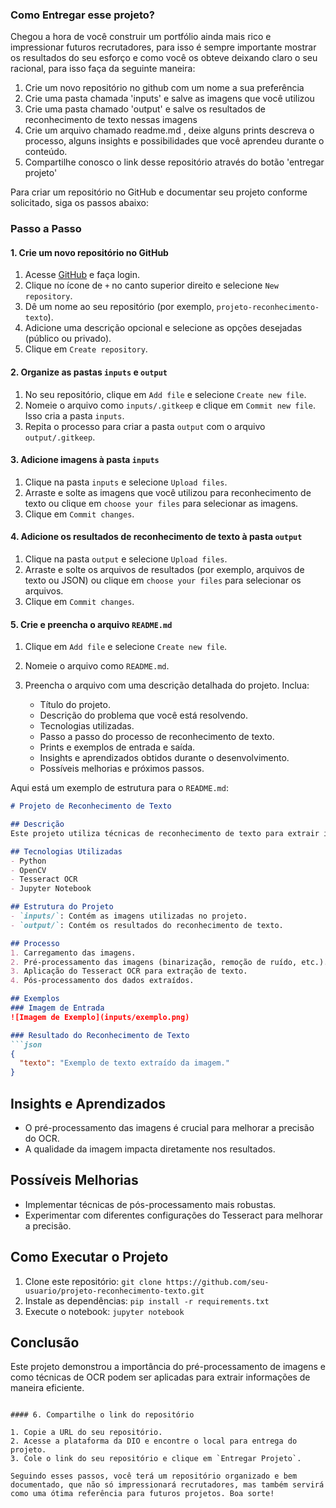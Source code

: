 ### **Como Entregar esse projeto?**

Chegou a hora de você construir um portfólio ainda mais rico e
impressionar futuros recrutadores, para isso é sempre importante mostrar
 os resultados do seu esforço e como você os obteve deixando claro o seu
 racional, para isso faça da seguinte maneira:

1. Crie um novo repositório no github com um nome a sua preferência
2. Crie uma pasta chamada 'inputs' e salve as imagens que você utilizou
3. Crie uma pasta chamado 'output' e salve os resultados de reconhecimento de texto nessas imagens
4. Crie um arquivo chamado readme.md , deixe alguns prints descreva o
   processo, alguns insights e possibilidades que você aprendeu durante o
   conteúdo.
5. Compartilhe conosco o link desse repositório através do botão 'entregar projeto'


Para criar um repositório no GitHub e documentar seu projeto conforme solicitado, siga os passos abaixo:

### Passo a Passo

#### 1. Crie um novo repositório no GitHub

1. Acesse [GitHub](https://github.com) e faça login.
2. Clique no ícone de `+` no canto superior direito e selecione `New repository`.
3. Dê um nome ao seu repositório (por exemplo, `projeto-reconhecimento-texto`).
4. Adicione uma descrição opcional e selecione as opções desejadas (público ou privado).
5. Clique em `Create repository`.

#### 2. Organize as pastas `inputs` e `output`

1. No seu repositório, clique em `Add file` e selecione `Create new file`.
2. Nomeie o arquivo como `inputs/.gitkeep` e clique em `Commit new file`. Isso cria a pasta `inputs`.
3. Repita o processo para criar a pasta `output` com o arquivo `output/.gitkeep`.

#### 3. Adicione imagens à pasta `inputs`

1. Clique na pasta `inputs` e selecione `Upload files`.
2. Arraste e solte as imagens que você utilizou para reconhecimento de texto ou clique em `choose your files` para selecionar as imagens.
3. Clique em `Commit changes`.

#### 4. Adicione os resultados de reconhecimento de texto à pasta `output`

1. Clique na pasta `output` e selecione `Upload files`.
2. Arraste e solte os arquivos de resultados (por exemplo, arquivos de texto ou JSON) ou clique em `choose your files` para selecionar os arquivos.
3. Clique em `Commit changes`.

#### 5. Crie e preencha o arquivo `README.md`

1. Clique em `Add file` e selecione `Create new file`.
2. Nomeie o arquivo como `README.md`.
3. Preencha o arquivo com uma descrição detalhada do projeto. Inclua:

   - Título do projeto.
   - Descrição do problema que você está resolvendo.
   - Tecnologias utilizadas.
   - Passo a passo do processo de reconhecimento de texto.
   - Prints e exemplos de entrada e saída.
   - Insights e aprendizados obtidos durante o desenvolvimento.
   - Possíveis melhorias e próximos passos.

  Aqui está um exemplo de estrutura para o `README.md`:

```markdown
# Projeto de Reconhecimento de Texto

## Descrição
Este projeto utiliza técnicas de reconhecimento de texto para extrair informações de imagens. O objetivo é automatizar a leitura de documentos e facilitar o processamento de dados.

## Tecnologias Utilizadas
- Python
- OpenCV
- Tesseract OCR
- Jupyter Notebook

## Estrutura do Projeto
- `inputs/`: Contém as imagens utilizadas no projeto.
- `output/`: Contém os resultados do reconhecimento de texto.

## Processo
1. Carregamento das imagens.
2. Pré-processamento das imagens (binarização, remoção de ruído, etc.).
3. Aplicação do Tesseract OCR para extração de texto.
4. Pós-processamento dos dados extraídos.

## Exemplos
### Imagem de Entrada
![Imagem de Exemplo](inputs/exemplo.png)

### Resultado do Reconhecimento de Texto
```json
{
  "texto": "Exemplo de texto extraído da imagem."
}
```

## Insights e Aprendizados

- O pré-processamento das imagens é crucial para melhorar a precisão do OCR.
- A qualidade da imagem impacta diretamente nos resultados.

## Possíveis Melhorias

- Implementar técnicas de pós-processamento mais robustas.
- Experimentar com diferentes configurações do Tesseract para melhorar a precisão.

## Como Executar o Projeto

1. Clone este repositório: `git clone https://github.com/seu-usuario/projeto-reconhecimento-texto.git`
2. Instale as dependências: `pip install -r requirements.txt`
3. Execute o notebook: `jupyter notebook`

## Conclusão

Este projeto demonstrou a importância do pré-processamento de imagens e como técnicas de OCR podem ser aplicadas para extrair informações de maneira eficiente.

```

#### 6. Compartilhe o link do repositório

1. Copie a URL do seu repositório.
2. Acesse a plataforma da DIO e encontre o local para entrega do projeto.
3. Cole o link do seu repositório e clique em `Entregar Projeto`.

Seguindo esses passos, você terá um repositório organizado e bem documentado, que não só impressionará recrutadores, mas também servirá como uma ótima referência para futuros projetos. Boa sorte!
```
